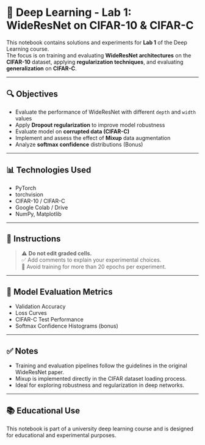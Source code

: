 # 🧠 Deep Learning - Lab 1: WideResNet on CIFAR-10 & CIFAR-C

This notebook contains solutions and experiments for **Lab 1** of the Deep Learning course.  
The focus is on training and evaluating **WideResNet architectures** on the **CIFAR-10** dataset, applying **regularization techniques**, and evaluating **generalization** on **CIFAR-C**.

---

## 🔍 Objectives

- Evaluate the performance of WideResNet with different `depth` and `width` values
- Apply **Dropout regularization** to improve model robustness
- Evaluate model on **corrupted data (CIFAR-C)**
- Implement and assess the effect of **Mixup** data augmentation
- Analyze **softmax confidence** distributions (Bonus)

---

## 📊 Technologies Used

- PyTorch
- torchvision
- CIFAR-10 / CIFAR-C
- Google Colab / Drive
- NumPy, Matplotlib

---

## 📎 Instructions

> ⚠️ **Do not edit graded cells.**  
> ✅ Add comments to explain your experimental choices.  
> 🚫 Avoid training for more than 20 epochs per experiment.

---

## 🧪 Model Evaluation Metrics

- Validation Accuracy
- Loss Curves
- CIFAR-C Test Performance
- Softmax Confidence Histograms (bonus)

---

## ✅ Notes

- Training and evaluation pipelines follow the guidelines in the original WideResNet paper.
- Mixup is implemented directly in the CIFAR dataset loading process.
- Ideal for exploring robustness and regularization in deep networks.

---

## 📚 Educational Use

This notebook is part of a university deep learning course and is designed for educational and experimental purposes.
